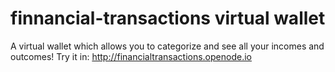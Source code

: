 # finnancial-transactions virtual wallet
A virtual wallet which allows you to categorize and see all your incomes and outcomes!
Try it in: http://financialtransactions.openode.io